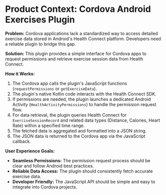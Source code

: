 # Product Context: Cordova Android Exercises Plugin

**Problem:** Cordova applications lack a standardized way to access detailed exercise data stored in Android's Health Connect platform. Developers need a reliable plugin to bridge this gap.

**Solution:** This plugin provides a simple interface for Cordova apps to request permissions and retrieve exercise session data from Health Connect.

**How it Works:**

1.  The Cordova app calls the plugin's JavaScript functions (`requestPermissions` or `getExerciseData`).
2.  The plugin's native Kotlin code interacts with the Health Connect SDK.
3.  If permissions are needed, the plugin launches a dedicated Android Activity (`HealthActivityPermissions`) to handle the permission request flow.
4.  For data retrieval, the plugin queries Health Connect for `ExerciseSessionRecord` and related data types (Distance, Calories, Heart Rate) within a specified time range.
5.  The fetched data is aggregated and formatted into a JSON string.
6.  The JSON data is returned to the Cordova app via the JavaScript callback.

**User Experience Goals:**

*   **Seamless Permissions:** The permission request process should be clear and follow Android best practices.
*   **Reliable Data Access:** The plugin should consistently fetch accurate exercise data.
*   **Developer Friendly:** The JavaScript API should be simple and easy to integrate into Cordova projects.
